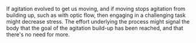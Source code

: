 ---
---

If agitation evolved to get us moving, and if moving stops agitation from building up, such as with optic flow, then engaging in a challenging task might decrease stress. The effort underlying the process might signal the body that the goal of the agitation build-up has been reached, and that there's no need for more.